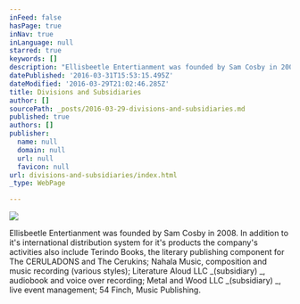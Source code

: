 ```yaml
---
inFeed: false
hasPage: true
inNav: true
inLanguage: null
starred: true
keywords: []
description: "Ellisbeetle Entertianment was founded by Sam Cosby in 2008. In addition to it's international distribution system for it's products the company's activities also include Terindo Books, the literary publishing component for The CERULADONS and The Cerukins; Nahala Music, composition and music recording (various styles); Literature Aloud LLC\_(subsidiary)\_, audiobook and voice over recording; Metal and Wood LLC\_(subsidiary)\_, live event management; 54 Finch, Music Publishing."
datePublished: '2016-03-31T15:53:15.495Z'
dateModified: '2016-03-29T21:02:46.285Z'
title: Divisions and Subsidiaries
author: []
sourcePath: _posts/2016-03-29-divisions-and-subsidiaries.md
published: true
authors: []
publisher:
  name: null
  domain: null
  url: null
  favicon: null
url: divisions-and-subsidiaries/index.html
_type: WebPage

---
```

![](https://s3-us-west-2.amazonaws.com/the-grid-img/p/139fc4ec6859fe38ebccf728a90abdba0f01cd34.png)

Ellisbeetle Entertianment was founded by Sam Cosby in 2008\. In addition to it's international distribution system for it's products the company's activities also include Terindo Books, the literary publishing component for The CERULADONS and The Cerukins; Nahala Music, composition and music recording (various styles); Literature Aloud LLC _(subsidiary) _, audiobook and voice over recording; Metal and Wood LLC _(subsidiary) _, live event management; 54 Finch, Music Publishing.